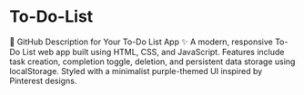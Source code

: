 # To-Do-List
📄 GitHub Description for Your To-Do List App ✨ A modern, responsive To-Do List web app built using HTML, CSS, and JavaScript. Features include task creation, completion toggle, deletion, and persistent data storage using localStorage. Styled with a minimalist purple-themed UI inspired by Pinterest designs.
